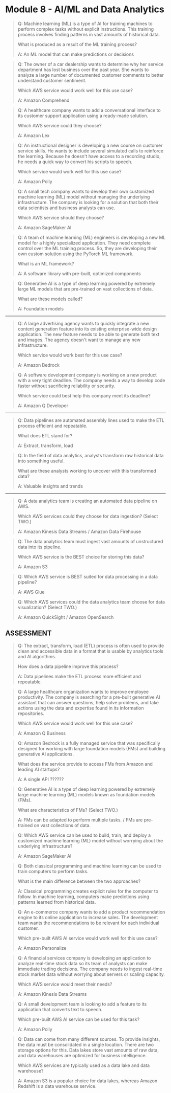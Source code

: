 # Module 8 - AI/ML and Data Analytics

> Q: Machine learning (ML) is a type of AI for training machines to perform complex tasks without explicit instructions. This training process involves finding patterns in vast amounts of historical data. 
> 
> What is produced as a result of the ML training process?
> 
> A: An ML model that can make predictions or decisions


> Q: The owner of a car dealership wants to determine why her service department has lost business over the past year. She wants to analyze a large number of documented customer comments to better understand customer sentiment. 
>  
> Which AWS service would work well for this use case?
> 
> A: Amazon Comprehend

> Q: A healthcare company wants to add a conversational interface to its customer support application using a ready-made solution. 
> 
> Which AWS service could they choose?
> 
> A: Amazon Lex

> Q: An instructional designer is developing a new course on customer service skills. He wants to include several simulated calls to reinforce the learning. Because he doesn't have access to a recording studio, he needs a quick way to convert his scripts to speech. 
> 
> Which service would work well for this use case?
> 
> A: Amazon Polly

> Q: A small tech company wants to develop their own customized machine learning (ML) model without managing the underlying infrastructure. The company is looking for a solution that both their data scientists and business analysts can use. 
> 
> Which AWS service should they choose?
> 
> A: Amazon SageMaker AI

> Q: A team of machine learning (ML) engineers is developing a new ML model for a highly specialized application. They need complete control over the ML training process. So, they are developing their own custom solution using the PyTorch ML framework. 
> 
> What is an ML framework?
> 
> A: A software library with pre-built, optimized components

> Q: Generative AI is a type of deep learning powered by extremely large ML models that are pre-trained on vast collections of data. 
> 
> What are these models called?
> 
> A: Foundation models

---

> Q: A large advertising agency wants to quickly integrate a new content generation feature into its existing enterprise-wide design application. The new feature needs to be able to generate both text and images. The agency doesn't want to manage any new infrastructure. 
> 
> Which service would work best for this use case?
> 
> A: Amazon Bedrock

> Q: A software development company is working on a new product with a very tight deadline. The company needs a way to develop code faster without sacrificing reliability or security. 
> 
> Which service could best help this company meet its deadline?
> 
> A: Amazon Q Developer

---

> Q: Data pipelines are automated assembly lines used to make the ETL process efficient and repeatable. 
> 
> What does ETL stand for?
> 
> A: Extract, transform, load

> Q: In the field of data analytics, analysts transform raw historical data into something useful. 
> 
> What are these analysts working to uncover with this transformed data?
> 
> A: Valuable insights and trends

---

> Q: A data analytics team is creating an automated data pipeline on AWS. 
> 
> Which AWS services could they choose for data ingestion? (Select TWO.)
> 
> A: Amazon Kinesis Data Streams / Amazon Data Firehouse

> Q: The data analytics team must ingest vast amounts of unstructured data into its pipeline. 
> 
> Which AWS service is the BEST choice for storing this data?
> 
> A: Amazon S3

> Q: Which AWS service is BEST suited for data processing in a data pipeline?
> 
> A: AWS Glue

> Q: Which AWS services could the data analytics team choose for data visualization? (Select TWO.)
> 
> A: Amazon QuickSight / Amazon OpenSearch

## ASSESSMENT

> Q: The extract, transform, load (ETL) process is often used to provide clean and accessible data in a format that is usable by analytics tools and AI algorithms. 
> 
> How does a data pipeline improve this process?
> 
> A: Data pipelines make the ETL process more efficient and repeatable.

> Q: A large healthcare organization wants to improve employee productivity. The company is searching for a pre-built generative AI assistant that can answer questions, help solve problems, and take actions using the data and expertise found in its information repositories. 
> 
> Which AWS service would work well for this use case?
> 
> A: Amazon Q Business

> Q: Amazon Bedrock is a fully managed service that was specifically designed for working with large foundation models (FMs) and building generative AI applications. 
> 
> What does the service provide to access FMs from Amazon and leading AI startups?
> 
> A: A single API ??????

> Q: Generative AI is a type of deep learning powered by extremely large machine learning (ML) models known as foundation models (FMs). 
> 
> What are characteristics of FMs? (Select TWO.)
> 
> A: FMs can be adapted to perform multiple tasks. / FMs are pre-trained on vast collections of data.

> Q: Which AWS service can be used to build, train, and deploy a customized machine learning (ML) model without worrying about the underlying infrastructure?
> 
> A: Amazon SageMaker AI

> Q: Both classical programming and machine learning can be used to train computers to perform tasks. 
> 
> What is the main difference between the two approaches?
> 
> A: Classical programming creates explicit rules for the computer to follow. In machine learning, computers make predictions using patterns learned from historical data. 

> Q: An e-commerce company wants to add a product recommendation engine to its online application to increase sales. The development team wants the recommendations to be relevant for each individual customer.
>
> Which pre-built AWS AI service would work well for this use case?
> 
> A: Amazon Personalize

> Q: A financial services company is developing an application to analyze real-time stock data so its team of analysts can make immediate trading decisions. The company needs to ingest real-time stock market data without worrying about servers or scaling capacity. 
> 
> Which AWS service would meet their needs?
> 
> A: Amazon Kinesis Data Streams

> Q: A small development team is looking to add a feature to its application that converts text to speech. 
> 
> Which pre-built AWS AI service can be used for this task?
> 
> A: Amazon Polly

> Q: Data can come from many different sources. To provide insights, the data must be consolidated in a single location. There are two storage options for this. Data lakes store vast amounts of raw data, and data warehouses are optimized for business intelligence. 
> 
> Which AWS services are typically used as a data lake and data warehouse?
> 
> A: Amazon S3 is a popular choice for data lakes, whereas Amazon Redshift is a data warehouse service.









